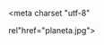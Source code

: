 <!doctipe html>
<meta charset "utf-8"
</head>
<title>desmatamento</title>
<head>
<body>
<link> rel"href="planeta.jpg">
<title strong>.causas e consequencias do lixo><title strong>
<p>causas:falta de estruturas;<p/>
<p> ma gestao dos residuos <p/>
<p>falta de estrutura;<p/>
<p>falta de reaproveitamento<p/>
<p>consequencias=perda da biodiversidade,<p/>
<p>degradacao do solo <p/>
<p> poluiçao no ar <p/>
<p>contaminaçao de rios e mares<p/>
<p>aterramento de rios e lagos<p/>
<p>reduçao da umidade no ar <p/>
<p>expansao urbana<p/>
<p>aumenta o numero de doenças como pneumunia e asma<p/>
<p> como prevenir=politicas de fiscalisaçao e controles devem ser efetivas <p/>
<p>utilizar mais materiais reciclaveis<p/>
<p>instalar cada vez mais lixeiras para descarte correto do lixo<p/>
<p>como evitar:assumir uma atutude mais consiente <p/>
<p> leve suas proprias sacolas para o mercado<p/>
